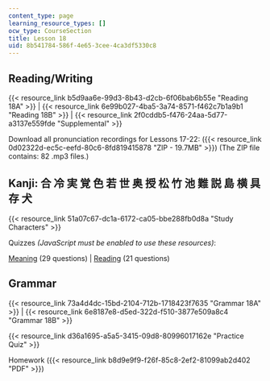 ```yaml
---
content_type: page
learning_resource_types: []
ocw_type: CourseSection
title: Lesson 18
uid: 8b541784-586f-4e65-3cee-4ca3df5330c8
---
```


Reading/Writing
---------------

{{< resource_link b5d9aa6e-99d3-8b43-d2cb-6f06bab6b55e "Reading 18A" >}} | {{< resource_link 6e99b027-4ba5-3a74-8571-f462c7b1a9b1 "Reading 18B" >}} | {{< resource_link 2f0cddb5-f476-24aa-5d77-a3137e559fde "Supplemental" >}}

Download all pronunciation recordings for Lessons 17-22: ({{< resource_link 0d02322d-ec5c-eefd-80c6-8fd819415878 "ZIP - 19.7MB" >}}) (The ZIP file contains: 82 .mp3 files.)

Kanji: 合 冷 実 覚 色 若 世 奥 授 松 竹 池 難 説 島 横 具 存 犬
--------------------------------------------

{{< resource_link 51a07c67-dc1a-6172-ca05-bbe288fb0d8a "Study Characters" >}}

Quizzes _(JavaScript must be enabled to use these resources)_:

[Meaning](/ans7870/21f/21f.504/s09/lesson18/kanji18-mean/kq18meanq1.html) (29 questions) | [Reading](/ans7870/21f/21f.504/s09/lesson18/kanji18-read/kq18readq1.html) (21 questions)

Grammar
-------

{{< resource_link 73a4d4dc-15bd-2104-712b-1718423f7635 "Grammar 18A" >}} | {{< resource_link 6e8187e8-d5ed-322d-f510-3877e509a8c4 "Grammar 18B" >}}

{{< resource_link d36a1695-a5a5-3415-09d8-80996017162e "Practice Quiz" >}}

Homework ({{< resource_link b8d9e9f9-f26f-85c8-2ef2-81099ab2d402 "PDF" >}})